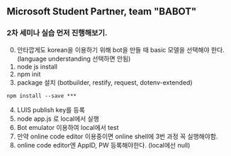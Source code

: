## Microsoft Student Partner, team "BABOT"
### 2차 세미나 실습 먼저 진행해보기.

0. 안타깝게도 korean을 이용하기 위해 bot을 만들 때 basic 모델을 선택해야 한다. (language understanding 선택하면 안됨)
1. node js install
2. npm init
3. package 설치 (botbuilder, restify, request, dotenv-extended)
```
npm install --save ***
```
4. LUIS publish key를 등록
5. node app.js 로 local에서 실행
6. Bot emulator 이용하여 local에서 test
7. 만약 online code editor 이용중이면 online shell에 3번 과정 꼭 실행해야함.
8. online code editor엔 AppID, PW 등록해야한다. (local에선 null)